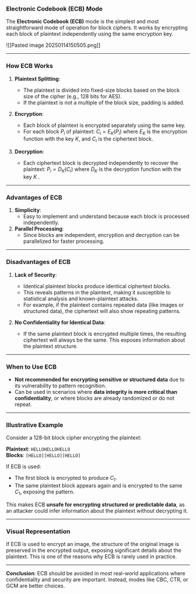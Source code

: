 ### **Electronic Codebook (ECB) Mode**

The **Electronic Codebook (ECB)** mode is the simplest and most straightforward mode of operation for block ciphers. It works by encrypting each block of plaintext independently using the same encryption key.

![[Pasted image 20250114150505.png]]

---

### **How ECB Works**

1. **Plaintext Splitting**:
    
    - The plaintext is divided into fixed-size blocks based on the block size of the cipher (e.g., 128 bits for AES).
    - If the plaintext is not a multiple of the block size, padding is added.
2. **Encryption**:
    
    - Each block of plaintext is encrypted separately using the same key.
    - For each block $P_i$ of plaintext: $C_i = E_K(P_i)$ where $E_K$ is the encryption function with the key $K$, and $C_i$ is the ciphertext block.
3. **Decryption**:
    
    - Each ciphertext block is decrypted independently to recover the plaintext: $P_i=D_K(C_i)$ where $D_K$ is the decryption function with the key $K$ .

---

### **Advantages of ECB**

1. **Simplicity**:
    - Easy to implement and understand because each block is processed independently.
2. **Parallel Processing**:
    - Since blocks are independent, encryption and decryption can be parallelized for faster processing.

---

### **Disadvantages of ECB**

1. **Lack of Security**:
    
    - Identical plaintext blocks produce identical ciphertext blocks.
    - This reveals patterns in the plaintext, making it susceptible to statistical analysis and known-plaintext attacks.
    - For example, if the plaintext contains repeated data (like images or structured data), the ciphertext will also show repeating patterns.
2. **No Confidentiality for Identical Data**:
    
    - If the same plaintext block is encrypted multiple times, the resulting ciphertext will always be the same. This exposes information about the plaintext structure.

---

### **When to Use ECB**

- **Not recommended for encrypting sensitive or structured data** due to its vulnerability to pattern recognition.
- Can be used in scenarios where **data integrity is more critical than confidentiality**, or where blocks are already randomized or do not repeat.

---

### **Illustrative Example**

Consider a 128-bit block cipher encrypting the plaintext:

**Plaintext**: `HELLOHELLOHELLO`  
**Blocks**: `[HELLO][HELLO][HELLO]`

If ECB is used:

- The first block is encrypted to produce $C_1$.
- The same plaintext block appears again and is encrypted to the same $C_1$, exposing the pattern.

This makes ECB **unsafe for encrypting structured or predictable data**, as an attacker could infer information about the plaintext without decrypting it.

---

### **Visual Representation**

If ECB is used to encrypt an image, the structure of the original image is preserved in the encrypted output, exposing significant details about the plaintext. This is one of the reasons why ECB is rarely used in practice.

---

**Conclusion**: ECB should be avoided in most real-world applications where confidentiality and security are important. Instead, modes like CBC, CTR, or GCM are better choices.